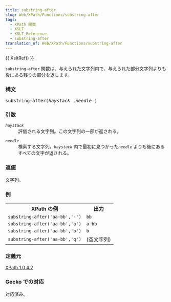 ```yaml
---
title: substring-after
slug: Web/XPath/Functions/substring-after
tags:
  - XPath 関数
  - XSLT
  - XSLT_Reference
  - substring-after
translation_of: Web/XPath/Functions/substring-after
---
```

<p>{{ XsltRef() }}</p>

<p><code>substring-after</code> 関数は、与えられた文字列内で、与えられた部分文字列よりも後にある残りの部分を返します。</p>

<h3 id="Syntax" name="Syntax">構文</h3>

<pre class="eval">substring-after(<em>haystack</em> ,<em>needle</em> )
</pre>

<h3 id="Arguments" name="Arguments">引数</h3>

<dl>
 <dt><em><code>haystack</code></em></dt>
 <dd>評価される文字列。この文字列の一部が返される。</dd>
</dl>

<dl>
 <dt><em><code>needle</code></em></dt>
 <dd>検索する文字列。<em><code>haystack</code></em> 内で最初に見つかった<em><code>needle</code></em> よりも後にあるすべての文字が返される。</dd>
</dl>

<h3 id="Returns" name="Returns">返値</h3>

<p>文字列。</p>

<h3 id="Examples" name="Examples">例</h3>

<table class="standard-table">
 <tbody>
  <tr>
   <th>XPath の例</th>
   <th>出力</th>
  </tr>
  <tr>
   <td><code>substring-after('aa-bb','-')</code></td>
   <td><code>bb</code></td>
  </tr>
  <tr>
   <td><code>substring-after('aa-bb','a')</code></td>
   <td><code>a-bb</code></td>
  </tr>
  <tr>
   <td><code>substring-after('aa-bb','b')</code></td>
   <td><code>b</code></td>
  </tr>
  <tr>
   <td><code>substring-after('aa-bb','q')</code></td>
   <td>(空文字列)</td>
  </tr>
 </tbody>
</table>

<h3 id="Defined" name="Defined">定義元</h3>

<p><a class="external" href="http://www.w3.org/TR/xpath#function-substring-after">XPath 1.0 4.2</a></p>

<h3 id="Gecko_support" name="Gecko_support">Gecko での対応</h3>

<p>対応済み。</p>
